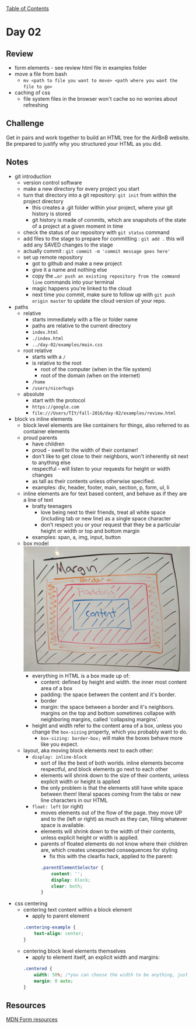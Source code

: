 
[Table of Contents](/README.md)

# Day 02

## Review
- form elements	- see review html file in examples folder
- move a file from bash
	- `mv <path to file you want to move> <path where you want the file to go>`
- caching of css
	- file system files in the browser won't cache so no worries about refreshing

## Challenge
Get in pairs and work together to build an HTML tree for the AirBnB website. Be prepared to justify why you structured your HTML as you did.

## Notes
- git introduction
	- version control software
	- make a new directory for every project you start
	- turn that directory into a git repository: `git init` from within the project directory
		- this creates a .git folder within your project, where your git history is stored
		- git history is made of commits, which are snapshots of the state of a project at a given moment in time
	- check the status of our repository with `git status` command
	- add files to the stage to prepare for committing : `git add .` this will add any SAVED changes to the stage
	- actually commit : `git commit -m 'commit message goes here'`
	- set up remote repository
		- got to github and make a new project
		- give it a name and nothing else
		- copy the `…or push an existing repository from the command line` commands into your terminal
		- magic happens you're linked to the cloud
		- next time you commit, make sure to follow up with `git push origin master` to update the cloud version of your repo.
- paths
	- relative
		- starts immediately with a file or folder name
		- paths are relative to the current directory
		- `index.html`
		- `./index.html`
		- `../day-02/examples/main.css`
	- root relative
		- starts with a `/`
		- is relative to the root
			- root of the computer (when in the file system)
			- root of the domain (when on the internet)
		- `/home`
		- `/users/nicerhugs`
	- absolute
		- start with the protocol
		- `https://google.com`
		- `file:///Users/TIY/fall-2016/day-02/examples/review.html`
- block vs inline elements
	- block level elements are like containers for things, also referred to as container elements
	- proud parents
		- have children
		- proud - swell to the width of their container!
		- don't like to get close to their neighbors, won't inherently sit next to anything else
		- respectful - will listen to your requests for height or width changes
		- as tall as their contents unless otherwise specified.
		- examples: div, header, footer, main, section, p, form, ul, li
	- inline elements are for text based content, and behave as if they are a line of text
		- bratty teenagers
			- love being next to their friends, treat all white space (including tab or new line) as a single space character
			- don't respect you or your request that they be a particular height or width or top and bottom margin
		- examples: span, a, img, input, button
	- box model
		![](box-model.jpg)
		- everything in HTML is a box made up of:
			- content: defined by height and width. the inner most content area of a box
			- padding: the space between the content and it's border.
			- border
			- margin: the space between a border and it's neighbors. margins on the top and bottom sometimes collapse with neighboring margins, called 'collapsing margins'.
		- height and width refer to the content area of a box, unless you change the `box-sizing` property, which you probably want to do.
			- `box-sizing: border-box;` will make the boxes behave more like you expect.
	- layout, aka moving block elements next to each other:
		- `display: inline-block`
			- sort of like the best of both worlds. inline elements become respectful, and block elements go next to each other
			- elements will shrink down to the size of their contents, unless explicit width or height is applied
			- the only problem is that the elements still have white space between them! literal spaces coming from the tabs or new line characters in our HTML
		- `float: left` (or right)
			- moves elements out of the flow of the page. they move UP and to the (left or right) as much as they can, filling whatever space is available.
			- elements will shrink down to the width of their contents, unless explicit height or width is applied.
			- parents of floated elements do not know where their children are, which creates unexpected consequences for styling
				- fix this with the clearfix hack, applied to the parent:
				```css
				.parentElementSelector {
					content: '';
					display: block;
					clear: both;
				}
				```
- css centering
	- centering text content within a block element 	
		- apply to parent element
		```css
		.centering-example {
			text-align: center;
		}
		```
	- centering block level elements themselves
		- apply to element itself, an explicit width and margins:
		```css
		.centered {
			width: 50%; /*you can choose the width to be anything, just you have to set it*/
			margin: 0 auto;
		}
		```

## Resources
[MDN Form resources](https://developer.mozilla.org/en-US/docs/Web/Guide/HTML/Forms)
